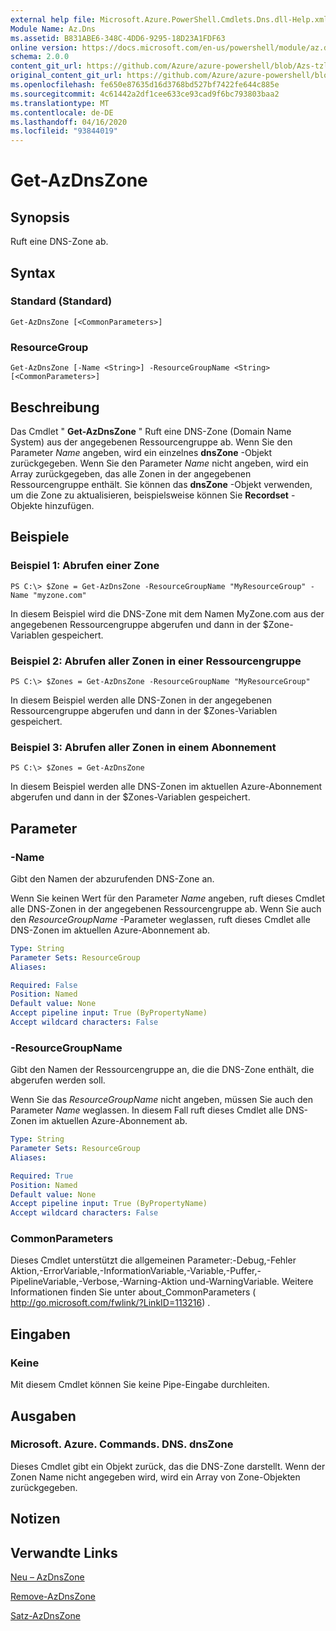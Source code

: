 ```yaml
---
external help file: Microsoft.Azure.PowerShell.Cmdlets.Dns.dll-Help.xml
Module Name: Az.Dns
ms.assetid: B831ABE6-348C-4DD6-9295-18D23A1FDF63
online version: https://docs.microsoft.com/en-us/powershell/module/az.dns/get-azdnszone
schema: 2.0.0
content_git_url: https://github.com/Azure/azure-powershell/blob/Azs-tzl/src/Dns/Dns/help/Get-AzDnsZone.md
original_content_git_url: https://github.com/Azure/azure-powershell/blob/Azs-tzl/src/Dns/Dns/help/Get-AzDnsZone.md
ms.openlocfilehash: fe650e87635d16d3768bd527bf7422fe644c885e
ms.sourcegitcommit: 4c61442a2df1cee633ce93cad9f6bc793803baa2
ms.translationtype: MT
ms.contentlocale: de-DE
ms.lasthandoff: 04/16/2020
ms.locfileid: "93844019"
---
```

# Get-AzDnsZone

## Synopsis
Ruft eine DNS-Zone ab.

## Syntax

### Standard (Standard)
```
Get-AzDnsZone [<CommonParameters>]
```

### ResourceGroup
```
Get-AzDnsZone [-Name <String>] -ResourceGroupName <String> [<CommonParameters>]
```

## Beschreibung
Das Cmdlet " **Get-AzDnsZone** " Ruft eine DNS-Zone (Domain Name System) aus der angegebenen Ressourcengruppe ab.
Wenn Sie den Parameter *Name* angeben, wird ein einzelnes **dnsZone** -Objekt zurückgegeben.
Wenn Sie den Parameter *Name* nicht angeben, wird ein Array zurückgegeben, das alle Zonen in der angegebenen Ressourcengruppe enthält.
Sie können das **dnsZone** -Objekt verwenden, um die Zone zu aktualisieren, beispielsweise können Sie **Recordset** -Objekte hinzufügen.

## Beispiele

### Beispiel 1: Abrufen einer Zone
```
PS C:\> $Zone = Get-AzDnsZone -ResourceGroupName "MyResourceGroup" -Name "myzone.com"
```

In diesem Beispiel wird die DNS-Zone mit dem Namen MyZone.com aus der angegebenen Ressourcengruppe abgerufen und dann in der $Zone-Variablen gespeichert.

### Beispiel 2: Abrufen aller Zonen in einer Ressourcengruppe
```
PS C:\> $Zones = Get-AzDnsZone -ResourceGroupName "MyResourceGroup"
```

In diesem Beispiel werden alle DNS-Zonen in der angegebenen Ressourcengruppe abgerufen und dann in der $Zones-Variablen gespeichert.

### Beispiel 3: Abrufen aller Zonen in einem Abonnement
```
PS C:\> $Zones = Get-AzDnsZone
```

In diesem Beispiel werden alle DNS-Zonen im aktuellen Azure-Abonnement abgerufen und dann in der $Zones-Variablen gespeichert.

## Parameter

### -Name
Gibt den Namen der abzurufenden DNS-Zone an.

Wenn Sie keinen Wert für den Parameter *Name* angeben, ruft dieses Cmdlet alle DNS-Zonen in der angegebenen Ressourcengruppe ab.
Wenn Sie auch den *ResourceGroupName* -Parameter weglassen, ruft dieses Cmdlet alle DNS-Zonen im aktuellen Azure-Abonnement ab.

```yaml
Type: String
Parameter Sets: ResourceGroup
Aliases: 

Required: False
Position: Named
Default value: None
Accept pipeline input: True (ByPropertyName)
Accept wildcard characters: False
```

### -ResourceGroupName
Gibt den Namen der Ressourcengruppe an, die die DNS-Zone enthält, die abgerufen werden soll.

Wenn Sie das *ResourceGroupName* nicht angeben, müssen Sie auch den Parameter *Name* weglassen.
In diesem Fall ruft dieses Cmdlet alle DNS-Zonen im aktuellen Azure-Abonnement ab.

```yaml
Type: String
Parameter Sets: ResourceGroup
Aliases: 

Required: True
Position: Named
Default value: None
Accept pipeline input: True (ByPropertyName)
Accept wildcard characters: False
```

### CommonParameters
Dieses Cmdlet unterstützt die allgemeinen Parameter:-Debug,-Fehler Aktion,-ErrorVariable,-InformationVariable,-Variable,-Puffer,-PipelineVariable,-Verbose,-Warning-Aktion und-WarningVariable. Weitere Informationen finden Sie unter about_CommonParameters ( http://go.microsoft.com/fwlink/?LinkID=113216) .

## Eingaben

### Keine
Mit diesem Cmdlet können Sie keine Pipe-Eingabe durchleiten.

## Ausgaben

### Microsoft. Azure. Commands. DNS. dnsZone
Dieses Cmdlet gibt ein Objekt zurück, das die DNS-Zone darstellt.
Wenn der Zonen Name nicht angegeben wird, wird ein Array von Zone-Objekten zurückgegeben.

## Notizen

## Verwandte Links

[Neu – AzDnsZone](./New-AzDnsZone.md)

[Remove-AzDnsZone](./Remove-AzDnsZone.md)

[Satz-AzDnsZone](./Set-AzDnsZone.md)

